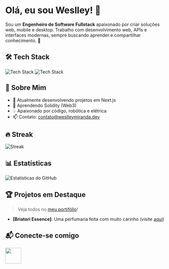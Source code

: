 # Olá, eu sou Weslley! 👋

Sou um **Engenheiro de Software Fullstack** apaixonado por criar soluções web, mobile e desktop. Trabalho com desenvolvimento web, APIs e interfaces modernas, sempre buscando aprender e compartilhar conhecimento. 🚀

## 🛠 Tech Stack
<img src="https://skillicons.dev/icons?i=nextjs,react,nodejs,typescript,redux,mongodb,graphql,vitest,tailwindcss,redis" alt="Tech Stack" />
<img src="https://skillicons.dev/icons?i=vite,electron,python,postgresql,docker,kubernetes,c,rust,solidity,aws" alt="Tech Stack" />

## 🌟 Sobre Mim
- 🔭 Atualmente desenvolvendo projetos em Next.js
- 🌱 Aprendendo Solidity (Web3)
- 💡 Apaixonado por código, robótica e elétrica
- 📫 Contato: [contato@weslleymiranda.dev](mailto:seu.email@example.com)

## 🔥 Streak
![Streak](https://github-readme-streak-stats-eight.vercel.app/?user=weslleymirandadev&theme=chartreuse-dark)

## 📊 Estatísticas
![Estatísticas do GitHub](https://github-readme-stats.vercel.app/api?username=weslleymirandadev&show_icons=true&theme=chartreuse-dark)

## 🏆 Projetos em Destaque
> Veja todos no [meu portifólio](https://weslleymiranda.dev)!
- **[Briatori Essence]**: Uma perfumaria feita com muito carinho (visite [aqui](https://www.briatoriessence.com))

## 📬 Conecte-se comigo
[<img src="https://skillicons.dev/icons?i=linkedin" height="50"/>](https://www.linkedin.com/in/weslley-miranda/)

